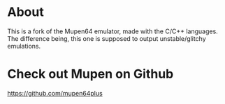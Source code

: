 # About
This is a fork of the Mupen64 emulator, made with the C/C++ languages. <br>
The difference being, this one is supposed to output unstable/glitchy emulations.

# Check out Mupen on Github
https://github.com/mupen64plus
